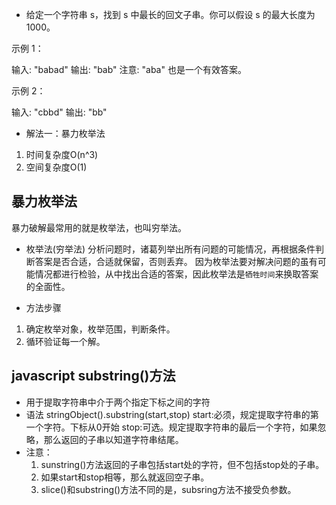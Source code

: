 - 给定一个字符串 s，找到 s 中最长的回文子串。你可以假设 s 的最大长度为 1000。

示例 1：

输入: "babad"
输出: "bab"
注意: "aba" 也是一个有效答案。

示例 2：

输入: "cbbd"
输出: "bb"

- 解法一：暴力枚举法
1. 时间复杂度O(n^3)
2. 空间复杂度O(1)

## 暴力枚举法
   暴力破解最常用的就是枚举法，也叫穷举法。
- 枚举法(穷举法)
  分析问题时，诸葛列举出所有问题的可能情况，再根据条件判断答案是否合适，合适就保留，否则丢弃。
  因为枚举法要对解决问题的虽有可能情况都进行检验，从中找出合适的答案，因此枚举法是`牺牲时间`来换取答案的全面性。

- 方法步骤
1. 确定枚举对象，枚举范围，判断条件。
2. 循环验证每一个解。

## javascript substring()方法
  - 用于提取字符串中介于两个指定下标之间的字符
  - 语法
  stringObject().substring(start,stop)
  start:必须，规定提取字符串的第一个字符。下标从0开始
  stop:可选。规定提取字符串的最后一个字符，如果忽略，那么返回的子串以知道字符串结尾。
- 注意：
  1. sunstring()方法返回的子串包括start处的字符，但不包括stop处的子串。
  2. 如果start和stop相等，那么就返回空子串。
  3. slice()和substring()方法不同的是，subsring方法不接受负参数。